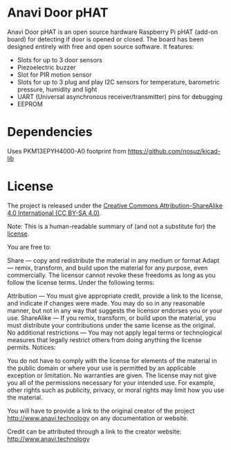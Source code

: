 # Anavi Door pHAT

Anavi Door pHAT is an open source hardware Raspberry Pi pHAT (add-on board) for detecting if door is opened or closed. The board has been designed entirely with free and open source software. It features:

* Slots for up to 3 door sensors
* Piezoelectric buzzer
* Slot for PIR motion sensor
* Slots for up to 3 plug and play I2C sensors for temperature, barometric pressure, humidity and light
* UART (Universal asynchronous receiver/transmitter) pins for debugging
* EEPROM

# Dependencies

Uses PKM13EPYH4000-A0 footprint from https://github.com/nosuz/kicad-lib

# License

The project is released under the [Creative Commons Attribution-ShareAlike 4.0 International (CC BY-SA 4.0)](https://creativecommons.org/licenses/by-sa/4.0/).

Note: This is a human-readable summary of (and not a substitute for) the [license](https://creativecommons.org/licenses/by-sa/4.0/legalcode).

You are free to:

Share — copy and redistribute the material in any medium or format Adapt — remix, transform, and build upon the material for any purpose, even commercially. The licensor cannot revoke these freedoms as long as you follow the license terms. Under the following terms:

Attribution — You must give appropriate credit, provide a link to the license, and indicate if changes were made. You may do so in any reasonable manner, but not in any way that suggests the licensor endorses you or your use. ShareAlike — If you remix, transform, or build upon the material, you must distribute your contributions under the same license as the original. No additional restrictions — You may not apply legal terms or technological measures that legally restrict others from doing anything the license permits. Notices:

You do not have to comply with the license for elements of the material in the public domain or where your use is permitted by an applicable exception or limitation. No warranties are given. The license may not give you all of the permissions necessary for your intended use. For example, other rights such as publicity, privacy, or moral rights may limit how you use the material.

You will have to provide a link to the original creator of the project http://www.anavi.technology on any documentation or website.

Credit can be attributed through a link to the creator website: http://www.anavi.technology
